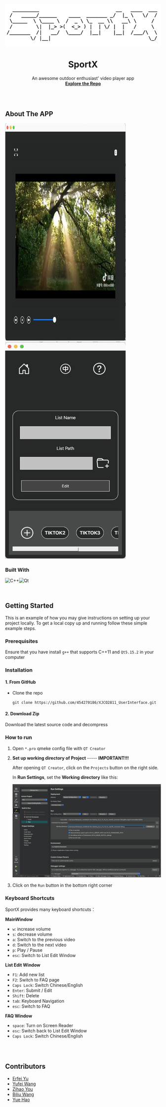 <!-- PROJECT LOGO -->
<br />

<div align="center">
  <img src="./img/logo.png" alt="Logo">
  <h1 align="center">SportX</h3>
  <p align="center">
    An awesome outdoor enthusiast' video player app
    <br />
    <a href="https://github.com/454270186/XJCO2811_UserInterface"><strong>Explore the Repo</strong></a>
    <br />
  </p>


</div>

<br/>

<br/>

<!-- ABOUT THE PROJECT -->

## About The APP

<div style="display: inline-block;">
    <img src="./img/videoplayer.png" alt="mainwindow" width="390" height="700" />
	<img src="./img/listset.png" alt="listset" width="390" height="700" />
</div>





<br/>


### Built With

![C++](https://img.shields.io/badge/c++-%2300599C.svg?style=for-the-badge&logo=c%2B%2B&logoColor=white)![Qt](https://img.shields.io/badge/Qt-%23217346.svg?style=for-the-badge&logo=Qt&logoColor=white)



<br/>

<!-- GETTING STARTED -->

## Getting Started

This is an example of how you may give instructions on setting up your project locally.
To get a local copy up and running follow these simple example steps.

### Prerequisites

Ensure that you have install `g++` that supports C++11 and `Qt5.15.2` in your computer



### Installation

#### 1. From GitHub

- Clone the repo

	```
	git clone https://github.com/454270186/XJCO2811_UserInterface.git
	```



#### 2. Download Zip

Download the latest source code and decompress



### How to run

1. Open `*.pro` qmeke config file with `QT Creator`

2. **Set up working directory of Project** ----- **IMPORTANT!!!**

   After opening `QT Creator`, click on the `Projects` button on the right side.

   In **Run Settings**,  set the **Working directory** like this:

   <img src="./img/setup.png" alt="setup" style="zoom:50%;" />

   

3. Click on the `Run` button in the bottom right corner



### Keyboard Shortcuts

SportX provides many keyboard shortcuts：

**MainWindow**

- `w`: increase volume
- `s`: decrease volume
- `a`: Switch to the previous video
- `d`: Switch to the next video
- `p`: Play / Pause
- `esc`: Switch to List Edit Window

**List Edit Window**

- `F1`: Add new list
- `F2`: Switch to FAQ page
- `Caps Lock`: Switch Chinese/English
- `Enter`: Submit / Edit
- `Shift`: Delete
- `tab`: Keyboard Navigation
- `esc`: Switch to FAQ

**FAQ Window**

- `space`: Turn on Screen Reader
- `esc`: Switch back to List Edit Window
- `Caps Lock`: Switch Chinese/English



<br/>

<br/>

<!-- CONTRIBUTING -->

## Contributors

- [Erfei Yu](https://github.com/454270186)
- [Yufei Wang](https://github.com/Deck-Wang416)
- [Zihao You](https://github.com/romanticthemeRT)
- [Biliu Wang](https://github.com/Bi666)
- [Yue Hao](https://github.com/HaoYue201587216)